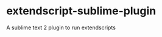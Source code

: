 extendscript-sublime-plugin
===========================

A sublime text 2 plugin to run extendscripts